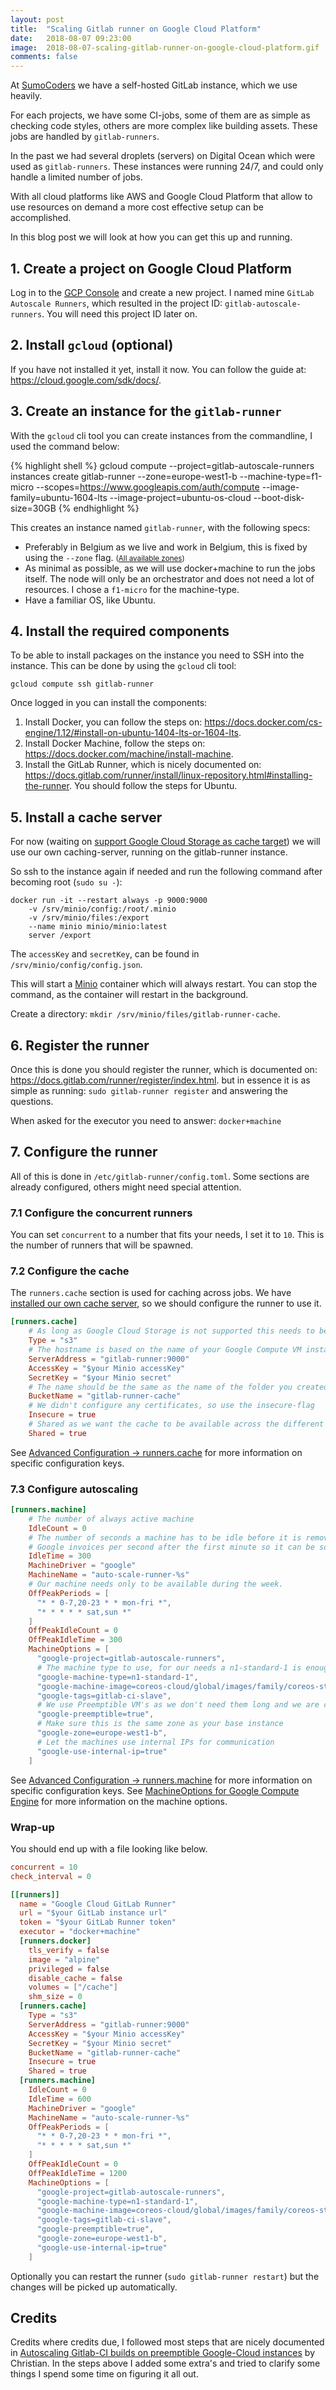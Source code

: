 ```yaml
---
layout: post
title:  "Scaling Gitlab runner on Google Cloud Platform"
date:   2018-08-07 09:23:00
image:  2018-08-07-scaling-gitlab-runner-on-google-cloud-platform.gif
comments: false
---
```

At [SumoCoders](https://sumocoders.be/) we have a self-hosted GitLab instance, 
which we use heavily. 

For each projects, we have some CI-jobs, some of them are as simple as checking 
code styles, others are more complex like building assets. These jobs are 
handled by `gitlab-runners`.

In the past we had several droplets (servers) on Digital Ocean which were used
as `gitlab-runners`. These instances were running 24/7, and could only handle
a limited number of jobs.

With all cloud platforms like AWS and Google Cloud Platform that allow to use
resources on demand a more cost effective setup can be accomplished.

In this blog post we will look at how you can get this up and running. 

## 1. Create a project on Google Cloud Platform

Log in to the <a href="https://console.cloud.google.com/projectcreate"><abbr title="Google Cloud Platform">GCP</abbr> Console</a> and 
create a new project. I named mine `GitLab Autoscale Runners`, which resulted 
in the project ID: `gitlab-autoscale-runners`. You will need this project ID 
later on.

## 2. Install `gcloud` (optional)

If you have not installed it yet, install it now. You can follow the guide 
at: <https://cloud.google.com/sdk/docs/>.

## 3. Create an instance for the `gitlab-runner`

With the `gcloud` cli tool you can create instances from the commandline, I 
used the command below:

{% highlight shell %}
gcloud compute --project=gitlab-autoscale-runners instances create gitlab-runner
    --zone=europe-west1-b
    --machine-type=f1-micro
    --scopes=https://www.googleapis.com/auth/compute
    --image-family=ubuntu-1604-lts
    --image-project=ubuntu-os-cloud
    --boot-disk-size=30GB
{% endhighlight %}

This creates an instance named `gitlab-runner`, with the following specs:

* Preferably in Belgium as we live and work in Belgium, this is fixed by using 
  the `--zone` flag. <small>([All available zones](https://cloud.google.com/compute/docs/regions-zones/))</small>
* As minimal as possible, as we will use docker+machine to run the jobs itself. 
  The node will only be an orchestrator and does not need  a lot of resources. 
  I chose a `f1-micro` for the machine-type.
* Have a familiar OS, like Ubuntu.

## 4. Install the required components

To be able to install packages on the instance you need to SSH into the instance.
This can be done by using the `gcloud` cli tool:

```shell
gcloud compute ssh gitlab-runner
```

Once logged in you can install the components:

1. Install Docker, you can follow the steps on: <https://docs.docker.com/cs-engine/1.12/#install-on-ubuntu-1404-lts-or-1604-lts>.
2. Install Docker Machine, follow the steps on: <https://docs.docker.com/machine/install-machine>.
3. Install the GitLab Runner, which is nicely documented on: <https://docs.gitlab.com/runner/install/linux-repository.html#installing-the-runner>. You should follow the steps for Ubuntu.

## 5. Install a cache server

For now (waiting on [support Google Cloud Storage as cache target](https://gitlab.com/gitlab-org/gitlab-runner/issues/1773))
we will use our own caching-server, running on the gitlab-runner instance.

So ssh to the instance again if needed and run the following command after 
becoming root (`sudo su -`):

```shell
docker run -it --restart always -p 9000:9000 
    -v /srv/minio/config:/root/.minio 
    -v /srv/minio/files:/export 
    --name minio minio/minio:latest 
    server /export
```

The `accessKey` and `secretKey`, can be found in `/srv/minio/config/config.json`. 

This will start a [Minio](https://minio.io/) container which will always restart. 
You can stop the command, as the container will restart in the background.

Create a directory: `mkdir /srv/minio/files/gitlab-runner-cache`.

## 6. Register the runner

Once this is done you should register the runner, which is documented on: 
<https://docs.gitlab.com/runner/register/index.html>. but in essence it is as
simple as running: `sudo gitlab-runner register` and answering the questions.

When asked for the executor you need to answer: `docker+machine`

## 7. Configure the runner

All of this is done in `/etc/gitlab-runner/config.toml`. Some sections are 
already configured, others might need special attention.

### 7.1 Configure the concurrent runners

You can set `concurrent` to a number that fits your needs, I set it to `10`. 
This is the number of runners that will be spawned.

### 7.2 Configure the cache

The `runners.cache` section is used for caching across jobs. We have [installed
our own cache server](#5-install-a-cache-server), so we should configure the runner to use it.

```toml
[runners.cache]
    # As long as Google Cloud Storage is not supported this needs to be s3
    Type = "s3"
    # The hostname is based on the name of your Google Compute VM instance
    ServerAddress = "gitlab-runner:9000"
    AccessKey = "$your Minio accessKey"
    SecretKey = "$your Minio secret"
    # The name should be the same as the name of the folder you created in step 5
    BucketName = "gitlab-runner-cache"
    # We didn't configure any certificates, so use the insecure-flag
    Insecure = true
    # Shared as we want the cache to be available across the different runners
    Shared = true
```

See [Advanced Configuration → runners.cache](https://docs.gitlab.com/runner/configuration/advanced-configuration.html#the-runners-cache-section) 
for more information on specific configuration keys.

### 7.3 Configure autoscaling

```toml
[runners.machine]
    # The number of always active machine
    IdleCount = 0
    # The number of seconds a machine has to be idle before it is removed
    # Google invoices per second after the first minute so it can be something low.
    IdleTime = 300
    MachineDriver = "google"
    MachineName = "auto-scale-runner-%s"
    # Our machine needs only to be available during the week.
    OffPeakPeriods = [
      "* * 0-7,20-23 * * mon-fri *",
      "* * * * * sat,sun *"
    ]
    OffPeakIdleCount = 0
    OffPeakIdleTime = 300
    MachineOptions = [
      "google-project=gitlab-autoscale-runners",
      # The machine type to use, for our needs a n1-standard-1 is enough
      "google-machine-type=n1-standard-1",
      "google-machine-image=coreos-cloud/global/images/family/coreos-stable",
      "google-tags=gitlab-ci-slave",
      # We use Preemptible VM's as we don't need them long and we are cheapo's
      "google-preemptible=true",
      # Make sure this is the same zone as your base instance
      "google-zone=europe-west1-b",
      # Let the machines use internal IPs for communication
      "google-use-internal-ip=true"
    ]
```

See [Advanced Configuration → runners.machine](https://docs.gitlab.com/runner/configuration/advanced-configuration.html#the-runners-machine-section) 
for more information on specific configuration keys. See [MachineOptions for Google Compute Engine](https://docs.docker.com/machine/drivers/gce/#options) 
for more information on the machine options. 


### Wrap-up

You should end up with a file looking like below.

```toml
concurrent = 10
check_interval = 0

[[runners]]
  name = "Google Cloud GitLab Runner"
  url = "$your GitLab instance url"
  token = "$your GitLab Runner token"
  executor = "docker+machine"
  [runners.docker]
    tls_verify = false
    image = "alpine"
    privileged = false
    disable_cache = false
    volumes = ["/cache"]
    shm_size = 0
  [runners.cache]
    Type = "s3"
    ServerAddress = "gitlab-runner:9000"
    AccessKey = "$your Minio accessKey"
    SecretKey = "$your Minio secret"
    BucketName = "gitlab-runner-cache"
    Insecure = true
    Shared = true
  [runners.machine]
    IdleCount = 0
    IdleTime = 600
    MachineDriver = "google"
    MachineName = "auto-scale-runner-%s"
    OffPeakPeriods = [
      "* * 0-7,20-23 * * mon-fri *",
      "* * * * * sat,sun *"
    ]
    OffPeakIdleCount = 0
    OffPeakIdleTime = 1200
    MachineOptions = [
      "google-project=gitlab-autoscale-runners",
      "google-machine-type=n1-standard-1",
      "google-machine-image=coreos-cloud/global/images/family/coreos-stable",
      "google-tags=gitlab-ci-slave",
      "google-preemptible=true",
      "google-zone=europe-west1-b",
      "google-use-internal-ip=true"
    ]
```

Optionally you can restart the runner (`sudo gitlab-runner restart`) but the 
changes will be picked up automatically.


## Credits

Credits where credits due, I followed most steps that are nicely documented in 
[Autoscaling Gitlab-CI builds on preemptible Google-Cloud instances](https://webnugget.de/autoscaling-gitlab-ci-builds-on-preemptible-google-cloud-instances-2) 
by Christian. In the steps above I added some extra's and tried to clarify some 
things I spend some time on figuring it all out.
